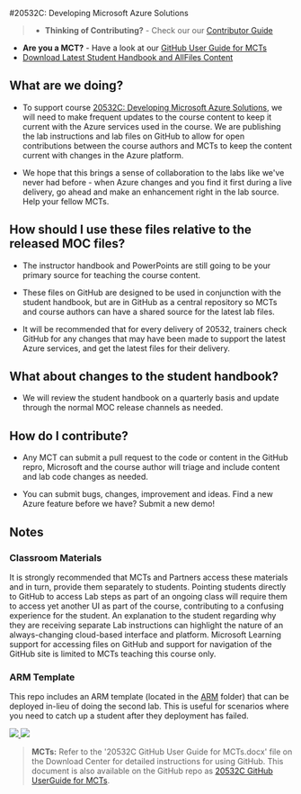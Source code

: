 #20532C: Developing Microsoft Azure Solutions

> - **Thinking of Contributing?** - Check our our [Contributor Guide](contributor_guide.md)
- **Are you a MCT?** - Have a look at our [GitHub User Guide for MCTs](mct_guide.md)
- [Download Latest Student Handbook and AllFiles Content](https://github.com/MicrosoftLearning/20532-DevelopingMicrosoftAzureSolutions/releases/latest)

## What are we doing?

- To support course [20532C: Developing Microsoft Azure Solutions](https://www.microsoft.com/learning/en-us/course.aspx?ID=20532C), we will need to make frequent updates to the course content to keep it current with the Azure services used in the course.  We are publishing the lab instructions and lab files on GitHub to allow for open contributions between the course authors and MCTs to keep the content current with changes in the Azure platform.

- We hope that this brings a sense of collaboration to the labs like we've never had before - when Azure changes and you find it first during a live delivery, go ahead and make an enhancement right in the lab source.  Help your fellow MCTs.

## How should I use these files relative to the released MOC files?

- The instructor handbook and PowerPoints are still going to be your primary source for teaching the course content.

- These files on GitHub are designed to be used in conjunction with the student handbook, but are in GitHub as a central repository so MCTs and course authors can have a shared source for the latest lab files.

- It will be recommended that for every delivery of 20532, trainers check GitHub for any changes that may have been made to support the latest Azure services, and get the latest files for their delivery.

## What about changes to the student handbook?

- We will review the student handbook on a quarterly basis and update through the normal MOC release channels as needed.

## How do I contribute?

- Any MCT can submit a pull request to the code or content in the GitHub repro, Microsoft and the course author will triage and include content and lab code changes as needed.

- You can submit bugs, changes, improvement and ideas.  Find a new Azure feature before we have?  Submit a new demo!

## Notes

### Classroom Materials

It is strongly recommended that MCTs and Partners access these materials and in turn, provide them separately to students.  Pointing students directly to GitHub to access Lab steps as part of an ongoing class will require them to access yet another UI as part of the course, contributing to a confusing experience for the student. An explanation to the student regarding why they are receiving separate Lab instructions can highlight the nature of an always-changing cloud-based interface and platform. Microsoft Learning support for accessing files on GitHub and support for navigation of the GitHub site is limited to MCTs teaching this course only.

### ARM Template

This repo includes an ARM template (located in the [ARM](/ARM) folder) that can be deployed in-lieu of doing the second lab. This is useful for scenarios where you need to catch up a student after they deployment has failed.

<a href="https://portal.azure.com/#create/Microsoft.Template/uri/https%3A%2F%2Fraw.githubusercontent.com%2FMicrosoftLearning%2F20532-DevelopingMicrosoftAzureSolutions%2Fc-release%2FARM%2Flabvm_template.deploy.json" target="_blank">
    <img src="http://azuredeploy.net/deploybutton.png"/>
</a>
<a href="http://armviz.io/#/?load=https:%2F%2Fraw.githubusercontent.com%2FMicrosoftLearning%2F20532-DevelopingMicrosoftAzureSolutions%2Fc-release%2FARM%2Flabvm_template.deploy.json" target="_blank">
    <img src="http://armviz.io/visualizebutton.png"/>
</a>

> **MCTs:** Refer to the '20532C GitHub User Guide for MCTs.docx' file on the Download Center for detailed instructions for using GitHub. This document is also available on the GitHub repo as [20532C GitHub UserGuide for MCTs](20532CGitHubUserGuideforMCTs.md).  
